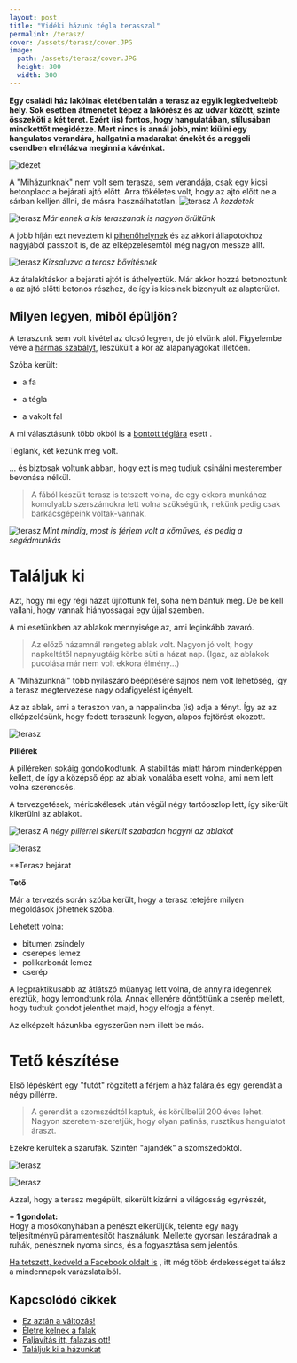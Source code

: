 ```yaml
---
layout: post
title: "Vidéki házunk tégla terasszal" 
permalink: /terasz/
cover: /assets/terasz/cover.JPG
image:
  path: /assets/terasz/cover.JPG
  height: 300
  width: 300
---
```





**Egy családi ház lakóinak életében talán a terasz az egyik legkedveltebb hely. Sok esetben átmenetet képez a lakórész és az udvar között, szinte összeköti a két teret. Ezért (is) fontos, hogy hangulatában, stílusában mindkettőt megidézze. Mert nincs is annál jobb, mint kiülni egy hangulatos verandára, hallgatni a madarakat énekét és a reggeli csendben elmélázva meginni a kávénkat.**

![idézet](/assets/terasz/kave.png)



A "Miházunknak" nem volt sem terasza, sem verandája, csak egy kicsi betonplacc a bejárati ajtó előtt. Arra tökéletes volt, hogy az ajtó előtt ne a sárban kelljen állni, de másra használhatatlan.
![terasz](/assets/terasz/DSCF0008.JPG)
_A kezdetek_


![terasz](/assets/terasz/DSCF0804.JPG)
_Már ennek a kis teraszanak is nagyon örültünk_


A jobb híján ezt neveztem ki [pihenőhelynek](/2019-02-12/varrogepasztal) és az akkori állapotokhoz nagyjából passzolt is, de az elképzelésemtől még nagyon messze állt.

![terasz](/assets/terasz/DSCF0835j.JPG)
_Kizsaluzva a terasz bővítésnek_

Az átalakításkor a bejárati ajtót is áthelyeztük. Már akkor hozzá betonoztunk a az ajtó előtti betonos részhez, de így is kicsinek bizonyult az alapterület. 







## Milyen legyen, miből épüljön?

A teraszunk sem volt kivétel az olcsó legyen, de jó elvünk alól. 
Figyelembe véve a [hármas szabályt](/2019-03-26/dekoráció), leszűkült a kör az alapanyagokat illetően.

Szóba került:

* a fa

* a tégla

* a vakolt fal
 


A mi választásunk több okból is a [bontott téglára](2019-04-23/tegla) esett . 

Téglánk, két kezünk meg volt. 

... és biztosak voltunk abban, hogy ezt is meg tudjuk csinálni mesterember bevonása nélkül.



> A fából készült terasz is tetszett volna, de egy ekkora munkához komolyabb szerszámokra lett volna szükségünk, nekünk pedig csak barkácsgépeink voltak-vannak.

![terasz](/assets/terasz/DSCF0871j.JPG)
_Mint mindig, most is férjem volt a kőműves, és pedig a segédmunkás_

 
# Találjuk ki

Azt, hogy mi egy régi házat újítottunk fel, soha nem bántuk meg. De be kell vallani, hogy vannak hiányosságai egy újjal szemben.

A mi esetünkben az ablakok mennyisége az, ami leginkább zavaró.

> Az előző házamnál rengeteg ablak volt. Nagyon jó volt, hogy napkeltétől napnyugtáig körbe süti a házat nap. (Igaz, az ablakok pucolása már nem volt ekkora élmény...)

A "Miházunknál" több nyílászáró beépítésére sajnos nem volt lehetőség, így a terasz megtervezése nagy odafigyelést igényelt. 

Az az ablak, ami a teraszon van, a nappalinkba (is) adja a fényt. Így az az elképzelésünk, hogy fedett teraszunk legyen, alapos fejtörést okozott.

![terasz](/assets/terasz/DSCF0843.jpg)

**Pillérek**


A pilléreken sokáig gondolkodtunk. A stabilitás miatt három mindenképpen kellett, de így a középső épp az ablak vonalába esett volna, ami nem lett volna szerencsés.

A tervezgetések, méricskélesek után végül négy tartóoszlop lett, így sikerült kikerülni az ablakot.



![terasz](/assets/terasz/DSCF0876.JPG)
_A négy pillérrel sikerült szabadon hagyni az ablakot_


![terasz](/assets/terasz/DSCF0922.JPG)

**Terasz bejárat



**Tető**

Már a tervezés során szóba került, hogy a terasz tetejére milyen megoldások jöhetnek szóba.

Lehetett volna:

* bitumen zsindely
* cserepes lemez 
* polikarbonát lemez
* cserép

A legpraktikusabb az átlátszó műanyag lett volna, de annyira idegennek éreztük, hogy lemondtunk róla. Annak ellenére döntöttünk a cserép mellett, hogy tudtuk gondot jelenthet majd, hogy elfogja a fényt. 

Az elképzelt házunkba egyszerűen nem illett be más. 


# Tető készítése

Első lépésként egy "futót" rögzített a férjem a ház falára,és egy gerendát a négy pillérre.

> A gerendát a szomszédtól kaptuk, és körülbelül 200 éves lehet. Nagyon szeretem-szeretjük, hogy olyan patinás, rusztikus hangulatot áraszt.

Ezekre kerültek a szarufák. Szintén "ajándék" a szomszédoktól. 

![terasz](/assets/terasz/DSCF0988.JPG)

![terasz](/assets/terasz/DSCF0987.JPG)





Azzal, hogy a terasz megépült, sikerült kizárni a világosság egyrészét, 








**+ 1 gondolat:**  
Hogy a mosókonyhában a penészt elkerüljük, telente egy nagy teljesítményű páramentesítőt használunk. Mellette gyorsan leszáradnak a ruhák, penésznek nyoma sincs, és a fogyasztása sem jelentős.


<a href="https://www.facebook.com/Var%C3%A1zsolj-otthont-360330751226066/" target="_blank">Ha tetszett, kedveld a Facebook oldalt is</a> , itt még több érdekességet találsz a mindennapok varázslataiból.


## Kapcsolódó cikkek


* [Ez aztán a változás!](/2019-04-11-külsőfalak)
* [Életre kelnek a falak](/2019-03-01-színesfalak)
* [Faljavítás itt, falazás ott!](/2019-02-18/afalak)
* [Találjuk ki a házunkat](/2019-02-11/találjuk_ki)



 




